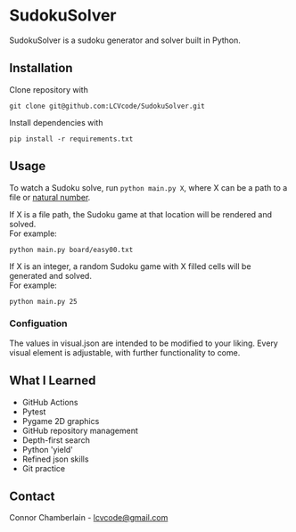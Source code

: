 # SudokuSolver
SudokuSolver is a sudoku generator and solver built in Python.  

## Installation
Clone repository with 
```
git clone git@github.com:LCVcode/SudokuSolver.git
```
Install dependencies with 
```
pip install -r requirements.txt
```

## Usage
To watch a Sudoku solve, run `python main.py X`, where X can be a path to a file or [natural number](https://en.wikipedia.org/wiki/Natural_number).

If X is a file path, the Sudoku game at that location will be rendered and solved.  
For example:
```
python main.py board/easy00.txt
```

If X is an integer, a random Sudoku game with X filled cells will be generated and solved.  
For example:
```
python main.py 25
```

### Configuation
The values in visual.json are intended to be modified to your liking.
Every visual element is adjustable, with further functionality to come.

## What I Learned
* GitHub Actions
* Pytest
* Pygame 2D graphics
* GitHub repository management
* Depth-first search
* Python 'yield'
* Refined json skills
* Git practice

## Contact
Connor Chamberlain - lcvcode@gmail.com
